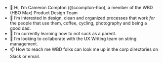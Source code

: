 - 👋 Hi, I’m Cameron Compton (@ccompton-hbo), a member of the WBD (HBO Max) Product Design Team
- 👀 I’m interested in design, clean and organized processes that work *for* the people that use them, coffee, cycling, photography and being a good dad.
- 🌱 I’m currently learning how to not suck as a parent.
- 💞️ I’m looking to collaborate with the UX Writing team on string management.
- 📫 How to reach me WBD folks can look me up in the corp directories on Slack or email.

<!---
ccompton-hbo/ccompton-hbo is a ✨ special ✨ repository because its `README.md` (this file) appears on your GitHub profile.
You can click the Preview link to take a look at your changes.
--->
